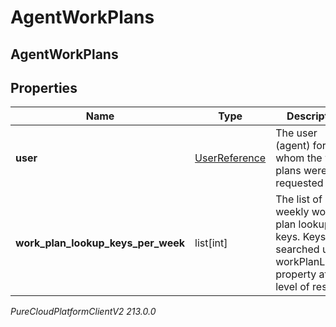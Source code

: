 # AgentWorkPlans

## AgentWorkPlans

## Properties

|Name | Type | Description | Notes|
|------------ | ------------- | ------------- | -------------|
| **user** | [UserReference](UserReference) | The user (agent) for whom the work plans were requested | |
| **work_plan_lookup_keys_per_week** | list[int] | The list of weekly work plan lookup keys. Keys to be searched under workPlanLookup property at top level of result | |



_PureCloudPlatformClientV2 213.0.0_
